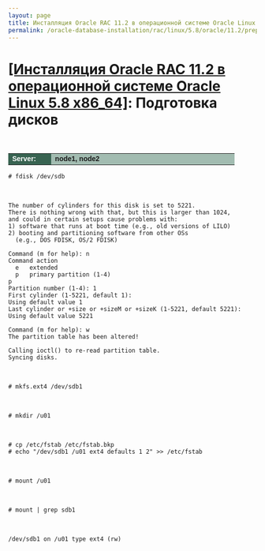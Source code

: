 ```yaml
---
layout: page
title: Инсталляция Oracle RAC 11.2 в операционной системе Oracle Linux 5.8 x86_64
permalink: /oracle-database-installation/rac/linux/5.8/oracle/11.2/prepare-hdd-to-install-oracle/
---
```


# <a href="/oracle-database-installation/rac/linux/5.8/oracle/11.2/">[Инсталляция Oracle RAC 11.2 в операционной системе Oracle Linux 5.8 x86_64]</a>: Подготовка дисков


<br/>


<table cellpadding="4" cellspacing="2" align="center" border="0" width="100%">

<tr>
<td style="color: rgb(255, 255, 255);" bgcolor="#386351" width="14%"><span style="font-family: Arial,Helvetica,sans-serif; font-size: 14px;"><strong>Server:</strong></span></td>
<td height="20" bgcolor="#a2bcb1" width="60%"><span style="font-family: Arial,Helvetica,sans-serif; font-size: 14px;"><strong>node1, node2</strong></span></td>
</tr>

</table>


	# fdisk /dev/sdb


<br/>

	The number of cylinders for this disk is set to 5221.
	There is nothing wrong with that, but this is larger than 1024,
	and could in certain setups cause problems with:
	1) software that runs at boot time (e.g., old versions of LILO)
	2) booting and partitioning software from other OSs
	  (e.g., DOS FDISK, OS/2 FDISK)

	Command (m for help): n
	Command action
	  e   extended
	  p   primary partition (1-4)
	p
	Partition number (1-4): 1
	First cylinder (1-5221, default 1):
	Using default value 1
	Last cylinder or +size or +sizeM or +sizeK (1-5221, default 5221):
	Using default value 5221

	Command (m for help): w
	The partition table has been altered!

	Calling ioctl() to re-read partition table.
	Syncing disks.


<br/>

	# mkfs.ext4 /dev/sdb1

<br/>

	# mkdir /u01

<br/>

	# cp /etc/fstab /etc/fstab.bkp
	# echo "/dev/sdb1 /u01 ext4 defaults 1 2" >> /etc/fstab

<br/>

	# mount /u01

<br/>

	# mount | grep sdb1

<br/>

	/dev/sdb1 on /u01 type ext4 (rw)
